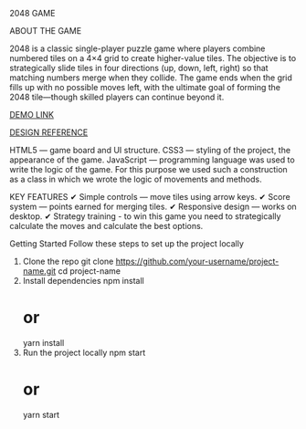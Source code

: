 2048 GAME

ABOUT THE GAME

2048 is a classic single-player puzzle game where players combine numbered tiles on a 4×4 grid to create higher-value tiles. The objective is to strategically slide tiles in four directions (up, down, left, right) so that matching numbers merge when they collide. The game ends when the grid fills up with no possible moves left, with the ultimate goal of forming the 2048 tile—though skilled players can continue beyond it.

[DEMO LINK](https://DianaKadimbekova.github.io/game_2048/)

[DESIGN REFERENCE](https://play2048.co/)

HTML5 — game board and UI structure.
CSS3 — styling of the project, the appearance of the game.
JavaScript — programming language was used to write the logic of the game. For this purpose we used such a construction as a class in which we wrote the logic of movements and methods.

KEY FEATURES
✔ Simple controls — move tiles using arrow keys.
✔ Score system — points earned for merging tiles.
✔ Responsive design — works on desktop.
✔ Strategy training - to win this game you need to strategically calculate the moves and calculate the best options.

Getting Started
Follow these steps to set up the project locally
1. Clone the repo
   git clone https://github.com/your-username/project-name.git
   cd project-name
2. Install dependencies
   npm install
   # or
   yarn install
3. Run the project locally
   npm start
   # or
   yarn start

